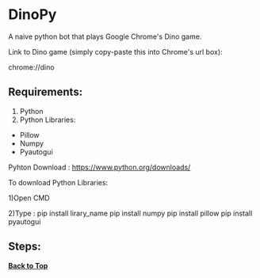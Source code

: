 # DinoPy
A naive python bot that plays Google Chrome's Dino game.

Link to Dino game (simply copy-paste this into Chrome's url box):

chrome://dino

## Requirements:
1) Python
2) Python Libraries:
* Pillow
* Numpy
* Pyautogui

  
Pyhton Download : https://www.python.org/downloads/

To download Python Libraries:

1)Open CMD

2)Type : pip install lirary_name
  pip install numpy
  pip install pillow
  pip install pyautogui
  
## Steps:

**[Back to Top](#DinoPy)**
